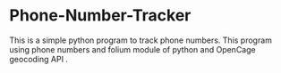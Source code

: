 # Phone-Number-Tracker
This is a simple python program to track phone numbers. This program using  phone numbers and folium module of python and OpenCage geocoding API .
